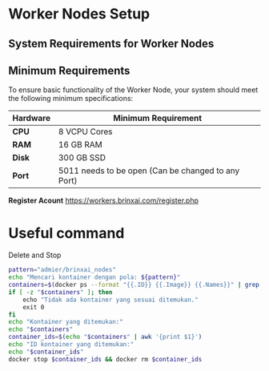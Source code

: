 # Worker Nodes Setup

## System Requirements for Worker Nodes

## Minimum Requirements
To ensure basic functionality of the Worker Node, your system should meet the following minimum specifications:

| **Hardware** | **Minimum Requirement** |
|--------------|-------------------------|
| **CPU**      | 8 VCPU Cores                 |
| **RAM**      | 16 GB RAM                   |
| **Disk**     | 300 GB SSD                 |
| **Port**| 5011 needs to be open (Can be changed to any Port)


**Register Acount**
https://workers.brinxai.com/register.php


# Useful command

Delete and Stop
```sh
pattern="admier/brinxai_nodes"
echo "Mencari kontainer dengan pola: ${pattern}"
containers=$(docker ps --format "{{.ID}} {{.Image}} {{.Names}}" | grep "${pattern}")
if [ -z "$containers" ]; then
    echo "Tidak ada kontainer yang sesuai ditemukan."
    exit 0
fi
echo "Kontainer yang ditemukan:"
echo "$containers"
container_ids=$(echo "$containers" | awk '{print $1}')
echo "ID kontainer yang ditemukan:"
echo "$container_ids"
docker stop $container_ids && docker rm $container_ids
```